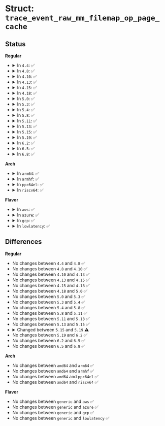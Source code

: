 # Struct: <code>trace_event_raw_mm_filemap_op_page_cache</code>

## Status
<b>Regular</b>
<ul>
<li>
<details>
<summary>In <code>4.4</code>: ✅</summary>

```c
struct trace_event_raw_mm_filemap_op_page_cache {
    struct trace_entry ent;
    long unsigned int pfn;
    long unsigned int i_ino;
    long unsigned int index;
    dev_t s_dev;
    char __data[0];
};
```
</details>
</li>
<li>
<details>
<summary>In <code>4.8</code>: ✅</summary>

```c
struct trace_event_raw_mm_filemap_op_page_cache {
    struct trace_entry ent;
    long unsigned int pfn;
    long unsigned int i_ino;
    long unsigned int index;
    dev_t s_dev;
    char __data[0];
};
```
</details>
</li>
<li>
<details>
<summary>In <code>4.10</code>: ✅</summary>

```c
struct trace_event_raw_mm_filemap_op_page_cache {
    struct trace_entry ent;
    long unsigned int pfn;
    long unsigned int i_ino;
    long unsigned int index;
    dev_t s_dev;
    char __data[0];
};
```
</details>
</li>
<li>
<details>
<summary>In <code>4.13</code>: ✅</summary>

```c
struct trace_event_raw_mm_filemap_op_page_cache {
    struct trace_entry ent;
    long unsigned int pfn;
    long unsigned int i_ino;
    long unsigned int index;
    dev_t s_dev;
    char __data[0];
};
```
</details>
</li>
<li>
<details>
<summary>In <code>4.15</code>: ✅</summary>

```c
struct trace_event_raw_mm_filemap_op_page_cache {
    struct trace_entry ent;
    long unsigned int pfn;
    long unsigned int i_ino;
    long unsigned int index;
    dev_t s_dev;
    char __data[0];
};
```
</details>
</li>
<li>
<details>
<summary>In <code>4.18</code>: ✅</summary>

```c
struct trace_event_raw_mm_filemap_op_page_cache {
    struct trace_entry ent;
    long unsigned int pfn;
    long unsigned int i_ino;
    long unsigned int index;
    dev_t s_dev;
    char __data[0];
};
```
</details>
</li>
<li>
<details>
<summary>In <code>5.0</code>: ✅</summary>

```c
struct trace_event_raw_mm_filemap_op_page_cache {
    struct trace_entry ent;
    long unsigned int pfn;
    long unsigned int i_ino;
    long unsigned int index;
    dev_t s_dev;
    char __data[0];
};
```
</details>
</li>
<li>
<details>
<summary>In <code>5.3</code>: ✅</summary>

```c
struct trace_event_raw_mm_filemap_op_page_cache {
    struct trace_entry ent;
    long unsigned int pfn;
    long unsigned int i_ino;
    long unsigned int index;
    dev_t s_dev;
    char __data[0];
};
```
</details>
</li>
<li>
<details>
<summary>In <code>5.4</code>: ✅</summary>

```c
struct trace_event_raw_mm_filemap_op_page_cache {
    struct trace_entry ent;
    long unsigned int pfn;
    long unsigned int i_ino;
    long unsigned int index;
    dev_t s_dev;
    char __data[0];
};
```
</details>
</li>
<li>
<details>
<summary>In <code>5.8</code>: ✅</summary>

```c
struct trace_event_raw_mm_filemap_op_page_cache {
    struct trace_entry ent;
    long unsigned int pfn;
    long unsigned int i_ino;
    long unsigned int index;
    dev_t s_dev;
    char __data[0];
};
```
</details>
</li>
<li>
<details>
<summary>In <code>5.11</code>: ✅</summary>

```c
struct trace_event_raw_mm_filemap_op_page_cache {
    struct trace_entry ent;
    long unsigned int pfn;
    long unsigned int i_ino;
    long unsigned int index;
    dev_t s_dev;
    char __data[0];
};
```
</details>
</li>
<li>
<details>
<summary>In <code>5.13</code>: ✅</summary>

```c
struct trace_event_raw_mm_filemap_op_page_cache {
    struct trace_entry ent;
    long unsigned int pfn;
    long unsigned int i_ino;
    long unsigned int index;
    dev_t s_dev;
    char __data[0];
};
```
</details>
</li>
<li>
<details>
<summary>In <code>5.15</code>: ✅</summary>

```c
struct trace_event_raw_mm_filemap_op_page_cache {
    struct trace_entry ent;
    long unsigned int pfn;
    long unsigned int i_ino;
    long unsigned int index;
    dev_t s_dev;
    char __data[0];
};
```
</details>
</li>
<li>
<details>
<summary>In <code>5.19</code>: ✅</summary>

```c
struct trace_event_raw_mm_filemap_op_page_cache {
    struct trace_entry ent;
    long unsigned int pfn;
    long unsigned int i_ino;
    long unsigned int index;
    dev_t s_dev;
    unsigned char order;
    char __data[0];
};
```
</details>
</li>
<li>
<details>
<summary>In <code>6.2</code>: ✅</summary>

```c
struct trace_event_raw_mm_filemap_op_page_cache {
    struct trace_entry ent;
    long unsigned int pfn;
    long unsigned int i_ino;
    long unsigned int index;
    dev_t s_dev;
    unsigned char order;
    char __data[0];
};
```
</details>
</li>
<li>
<details>
<summary>In <code>6.5</code>: ✅</summary>

```c
struct trace_event_raw_mm_filemap_op_page_cache {
    struct trace_entry ent;
    long unsigned int pfn;
    long unsigned int i_ino;
    long unsigned int index;
    dev_t s_dev;
    unsigned char order;
    char __data[0];
};
```
</details>
</li>
<li>
<details>
<summary>In <code>6.8</code>: ✅</summary>

```c
struct trace_event_raw_mm_filemap_op_page_cache {
    struct trace_entry ent;
    long unsigned int pfn;
    long unsigned int i_ino;
    long unsigned int index;
    dev_t s_dev;
    unsigned char order;
    char __data[0];
};
```
</details>
</li>
</ul>
<b>Arch</b>
<ul>
<li>
<details>
<summary>In <code>arm64</code>: ✅</summary>

```c
struct trace_event_raw_mm_filemap_op_page_cache {
    struct trace_entry ent;
    long unsigned int pfn;
    long unsigned int i_ino;
    long unsigned int index;
    dev_t s_dev;
    char __data[0];
};
```
</details>
</li>
<li>
<details>
<summary>In <code>armhf</code>: ✅</summary>

```c
struct trace_event_raw_mm_filemap_op_page_cache {
    struct trace_entry ent;
    long unsigned int pfn;
    long unsigned int i_ino;
    long unsigned int index;
    dev_t s_dev;
    char __data[0];
};
```
</details>
</li>
<li>
<details>
<summary>In <code>ppc64el</code>: ✅</summary>

```c
struct trace_event_raw_mm_filemap_op_page_cache {
    struct trace_entry ent;
    long unsigned int pfn;
    long unsigned int i_ino;
    long unsigned int index;
    dev_t s_dev;
    char __data[0];
};
```
</details>
</li>
<li>
<details>
<summary>In <code>riscv64</code>: ✅</summary>

```c
struct trace_event_raw_mm_filemap_op_page_cache {
    struct trace_entry ent;
    long unsigned int pfn;
    long unsigned int i_ino;
    long unsigned int index;
    dev_t s_dev;
    char __data[0];
};
```
</details>
</li>
</ul>
<b>Flavor</b>
<ul>
<li>
<details>
<summary>In <code>aws</code>: ✅</summary>

```c
struct trace_event_raw_mm_filemap_op_page_cache {
    struct trace_entry ent;
    long unsigned int pfn;
    long unsigned int i_ino;
    long unsigned int index;
    dev_t s_dev;
    char __data[0];
};
```
</details>
</li>
<li>
<details>
<summary>In <code>azure</code>: ✅</summary>

```c
struct trace_event_raw_mm_filemap_op_page_cache {
    struct trace_entry ent;
    long unsigned int pfn;
    long unsigned int i_ino;
    long unsigned int index;
    dev_t s_dev;
    char __data[0];
};
```
</details>
</li>
<li>
<details>
<summary>In <code>gcp</code>: ✅</summary>

```c
struct trace_event_raw_mm_filemap_op_page_cache {
    struct trace_entry ent;
    long unsigned int pfn;
    long unsigned int i_ino;
    long unsigned int index;
    dev_t s_dev;
    char __data[0];
};
```
</details>
</li>
<li>
<details>
<summary>In <code>lowlatency</code>: ✅</summary>

```c
struct trace_event_raw_mm_filemap_op_page_cache {
    struct trace_entry ent;
    long unsigned int pfn;
    long unsigned int i_ino;
    long unsigned int index;
    dev_t s_dev;
    char __data[0];
};
```
</details>
</li>
</ul>

## Differences
<b>Regular</b>
<ul>
<li>
No changes between <code>4.4</code> and <code>4.8</code> ✅
</li>
<li>
No changes between <code>4.8</code> and <code>4.10</code> ✅
</li>
<li>
No changes between <code>4.10</code> and <code>4.13</code> ✅
</li>
<li>
No changes between <code>4.13</code> and <code>4.15</code> ✅
</li>
<li>
No changes between <code>4.15</code> and <code>4.18</code> ✅
</li>
<li>
No changes between <code>4.18</code> and <code>5.0</code> ✅
</li>
<li>
No changes between <code>5.0</code> and <code>5.3</code> ✅
</li>
<li>
No changes between <code>5.3</code> and <code>5.4</code> ✅
</li>
<li>
No changes between <code>5.4</code> and <code>5.8</code> ✅
</li>
<li>
No changes between <code>5.8</code> and <code>5.11</code> ✅
</li>
<li>
No changes between <code>5.11</code> and <code>5.13</code> ✅
</li>
<li>
No changes between <code>5.13</code> and <code>5.15</code> ✅
</li>
<li>
<details>
<summary>Changed between <code>5.15</code> and <code>5.19</code> ⚠️</summary>
<ul>
<li>
<b>Field added. </b>
<code>unsigned char order</code>
</li>
</ul>
</details>
</li>
<li>
No changes between <code>5.19</code> and <code>6.2</code> ✅
</li>
<li>
No changes between <code>6.2</code> and <code>6.5</code> ✅
</li>
<li>
No changes between <code>6.5</code> and <code>6.8</code> ✅
</li>
</ul>
<b>Arch</b>
<ul>
<li>
No changes between <code>amd64</code> and <code>arm64</code> ✅
</li>
<li>
No changes between <code>amd64</code> and <code>armhf</code> ✅
</li>
<li>
No changes between <code>amd64</code> and <code>ppc64el</code> ✅
</li>
<li>
No changes between <code>amd64</code> and <code>riscv64</code> ✅
</li>
</ul>
<b>Flavor</b>
<ul>
<li>
No changes between <code>generic</code> and <code>aws</code> ✅
</li>
<li>
No changes between <code>generic</code> and <code>azure</code> ✅
</li>
<li>
No changes between <code>generic</code> and <code>gcp</code> ✅
</li>
<li>
No changes between <code>generic</code> and <code>lowlatency</code> ✅
</li>
</ul>
